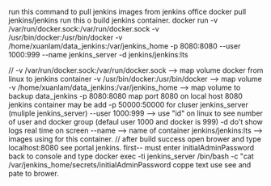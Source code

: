 run this command to pull jenkins images from jenkins office
docker pull jenkins/jenkins
run this o build jenkins container.
docker run -v  /var/run/docker.sock:/var/run/docker.sock -v /usr/bin/docker:/usr/bin/docker -v /home/xuanlam/data_jenkins:/var/jenkins_home -p 8080:8080 --user 1000:999 --name jenkins_server -d jenkins/jenkins:lts

//
-v  /var/run/docker.sock:/var/run/docker.sock --> map volume docker from linux  to jenkins container
-v /usr/bin/docker:/usr/bin/docker --> map volume
-v /home/xuanlam/data_jenkins:/var/jenkins_home --> map volume to backup data_jenkins
-p 8080:8080  map port 8080 on local host  8080 jenkins container
may be add -p 50000:50000 for cluser jenkins_server (muliple jenkins_server)
--user 1000:999  --> use "id" on linux to see number of user and docker group
(defaul user 1000 and docker is 999)
-d do't show logs real time on screen
--name --> name of container
jenkins/jenkins:lts --> images using for this container.
//
after build success
open brower and type localhost:8080
see portal jenkins.
first-- must enter initialAdminPassword
back to console and type
docker exec -ti jenkins_server /bin/bash -c "cat /var/jenkins_home/secrets/initialAdminPassword
coppe text use see and pate to brower.
